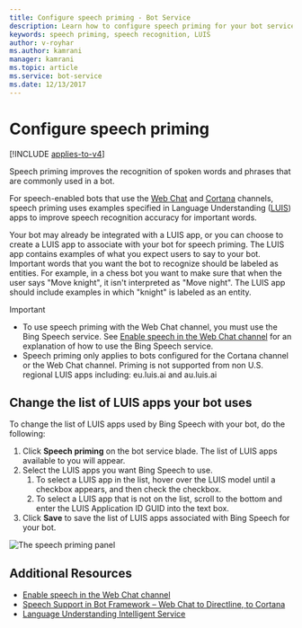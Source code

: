 ```yaml
---
title: Configure speech priming - Bot Service
description: Learn how to configure speech priming for your bot service using the Azure Portal.
keywords: speech priming, speech recognition, LUIS
author: v-royhar
ms.author: kamrani
manager: kamrani
ms.topic: article
ms.service: bot-service
ms.date: 12/13/2017
---
```


# Configure speech priming

[!INCLUDE [applies-to-v4](includes/applies-to-v4-current.md)]

Speech priming improves the recognition of spoken words and phrases that are commonly used in a bot.

For speech-enabled bots that use the [Web Chat](bot-service-channel-connect-webchat.md) and [Cortana](~/bot-service-channel-connect-cortana.md) channels, speech priming uses examples specified in Language Understanding ([LUIS](https://www.luis.ai/)) apps to improve speech recognition accuracy for important words.

Your bot may already be integrated with a LUIS app, or you can choose to create a LUIS app to associate with your bot for speech priming. The LUIS app contains examples of what you expect users to say to your bot. Important words that you want the bot to recognize should be labeled as entities. For example, in a chess bot you want to make sure that when the user says "Move knight", it isn't interpreted as "Move night". The LUIS app should include examples in which "knight" is labeled as an entity.

> [!IMPORTANT]
> - To use speech priming with the Web Chat channel, you must use the Bing Speech service. See [Enable speech in the Web Chat channel](bot-service-channel-connect-webchat-speech.md) for an explanation of how to use the Bing Speech service.
> - Speech priming only applies to bots configured for the Cortana channel or the Web Chat channel. Priming is not supported from non U.S. regional LUIS apps including: eu.luis.ai and au.luis.ai

## Change the list of LUIS apps your bot uses

To change the list of LUIS apps used by Bing Speech with your bot, do the following:

1. Click **Speech priming** on the bot service blade. The list of LUIS apps available to you will appear.
1. Select the LUIS apps you want Bing Speech to use.
    1. To select a LUIS app in the list, hover over the LUIS model until a checkbox appears, and then check the checkbox.
    1. To select a LUIS app that is not on the list, scroll to the bottom and enter the LUIS Application ID GUID into the text box.
1. Click **Save** to save the list of LUIS apps associated with Bing Speech for your bot.

![The speech priming panel](~/media/bot-service-manage-speech-priming/speech-priming.png)

## Additional Resources

- [Enable speech in the Web Chat channel](~/bot-service-channel-connect-webchat-speech.md)
- [Speech Support in Bot Framework – Web Chat to Directline, to Cortana](https://blog.botframework.com/2017/06/26/Speech-To-Text/)
- [Language Understanding Intelligent Service](https://www.luis.ai)
